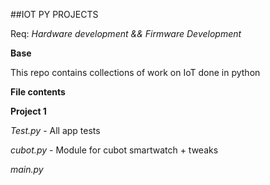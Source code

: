 ##IOT PY PROJECTS

Req:
*Hardware development && Firmware Development*

**Base**

This repo contains collections of work on IoT done in python


**File contents**

**Project 1**

*Test.py* - All app tests

*cubot.py* - Module for cubot smartwatch + tweaks

*main.py*
